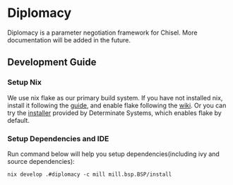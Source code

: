 # Diplomacy

Diplomacy is a parameter negotiation framework for Chisel. More documentation will be added in the future.

## Development Guide
### Setup Nix
We use nix flake as our primary build system. If you have not installed nix, install it following the [guide](https://nixos.org/manual/nix/stable/installation/installing-binary.html), and enable flake following the [wiki](https://nixos.wiki/wiki/Flakes#Enable_flakes). Or you can try the [installer](https://github.com/DeterminateSystems/nix-installer) provided by Determinate Systems, which enables flake by default.

### Setup Dependencies and IDE
Run command below will help you setup dependencies(including ivy and source dependencies):
```shell
nix develop .#diplomacy -c mill mill.bsp.BSP/install
```